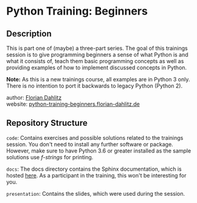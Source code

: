 # Python Training: Beginners

## Description

This is part one of (maybe) a three-part series.
The goal of this trainings session is to give programming beginners a sense of what Python is and what it consists of, teach them basic programming concepts as well as providing examples of how to implement discussed concepts in Python.

**Note:** As this is a new trainings course, all examples are in Python 3 only.
There is no intention to port it backwards to legacy Python (Python 2).

author: [Florian Dahlitz][DahlitzFlorian]<br>
website: [python-training-beginners.florian-dahlitz.de][OnlineWebsite]


## Repository Structure

`code`: Contains exercises and possible solutions related to the trainings session.
You don't need to install any further software or package.
However, make sure to have Python 3.6 or greater installed as the sample solutions use *f-strings* for printing.

`docs`: The docs directory contains the Sphinx documentation, which is hosted [here][OnlineWebsite].
As a participant in the training, this won't be interesting for you.

`presentation`: Contains the slides, which were used during the session.


[DahlitzFlorian]: https://florian-dahlitz.de
[OnlineWebsite]: https://python-training-beginners.florian-dahlitz.de/
